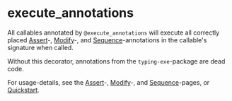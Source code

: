# execute_annotations

All callables annotated by `@execute_annotations` will execute all correctly placed 
[Assert](https://snimu.github.io/typing-exe/assert/)-, [Modify](https://snimu.github.io/typing-exe/modify/)-, 
and [Sequence](https://snimu.github.io/typing-exe/sequence/)-annotations in the callable's signature when called.

Without this decorator, annotations from the `typing-exe`-package are dead code. 

For usage-details, see the [Assert](https://snimu.github.io/typing-exe/assert/)-, 
[Modify](https://snimu.github.io/typing-exe/modify/)-, 
and [Sequence](https://snimu.github.io/typing-exe/sequence/)-pages, 
or [Quickstart](https://snimu.github.io/typing-exe/quickstart).
